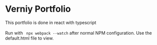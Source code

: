 # Verniy Portfolio

This portfolio is done in react with typescript
<br/>
<br/>
Run with ``` npx webpack --watch``` after normal NPM configuration. Use the default.html file to view.
